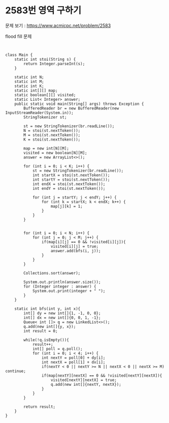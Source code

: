 # 2583번 영역 구하기

문제 보기 : <https://www.acmicpc.net/problem/2583>

flood fill 문제

<pre><code>

class Main {
    static int stoi(String s) {
        return Integer.parseInt(s);
    }

    static int N;
    static int M;
    static int K;
    static int[][] map;
    static boolean[][] visited;
    static List< Integer> answer;
    public static void main(String[] args) throws Exception {
        BufferedReader br = new BufferedReader(new InputStreamReader(System.in));
        StringTokenizer st;

        st = new StringTokenizer(br.readLine());
        N = stoi(st.nextToken());
        M = stoi(st.nextToken());
        K = stoi(st.nextToken());

        map = new int[N][M];
        visited = new boolean[N][M];
        answer = new ArrayList<>();

        for (int i = 0; i < K; i++) {
            st = new StringTokenizer(br.readLine());
            int startX = stoi(st.nextToken());
            int startY = stoi(st.nextToken());
            int endX = stoi(st.nextToken());
            int endY = stoi(st.nextToken());

            for (int j = startY; j < endY; j++) {
                for (int k = startX; k < endX; k++) {
                    map[j][k] = 1;
                }
            }
        }


        for (int i = 0; i < N; i++) {
            for (int j = 0; j < M; j++) {
                if(map[i][j] == 0 && !visited[i][j]){
                    visited[i][j] = true;
                    answer.add(bfs(i, j));
                }
            }
        }

        Collections.sort(answer);

        System.out.println(answer.size());
        for (Integer integer : answer) {
            System.out.print(integer + " ");
        }
    }

    static int bfs(int y, int x){
        int[] dy = new int[]{1, -1, 0, 0};
        int[] dx = new int[]{0, 0, 1, -1};
        Queue< int []> q = new LinkedList<>();
        q.add(new int[]{y, x});
        int result = 0;

        while(!q.isEmpty()){
            result++;
            int[] poll = q.poll();
            for (int i = 0; i < 4; i++) {
                int nextY = poll[0] + dy[i];
                int nextX = poll[1] + dx[i];
                if(nextY < 0 || nextY >= N || nextX < 0 || nextX >= M) continue;
                if(map[nextY][nextX] == 0 && !visited[nextY][nextX]){
                    visited[nextY][nextX] = true;
                    q.add(new int[]{nextY, nextX});
                }
            }
        }

        return result;
    }
}

</code></pre>